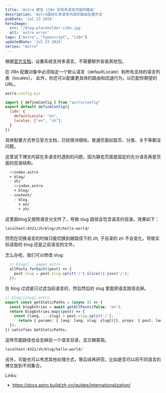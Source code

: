 ```yaml
---
title: 'Astro 原生 i18n 实现多语言内容的路由'
description: 'Astro国际化多语言内容的路由处理方法'
pubDate: 'Jul 23 2024'
heroImage: 
  src: '/blog-placeholder-i18n.jpg'
  alt: 'astro error'
tags: ["Astro", "Typescript", "i18n"]
updatedDate: 'Jul 23 2024'
series: "Astro"
---
```


根据[官方文档](https://docs.astro.build/zh-cn/guides/internationalization/)，设置系统支持多语言。不需要额外安装其他包。

在 i18n 配置对象中必须指定一个默认语言（defaultLocale）和所有支持的语言列表（locales）。
此外，你还可以配置更具体的路由和回退行为，以匹配你期望的 URL。

```js
astro.config.mjs

import { defineConfig } from "astro/config"
export default defineConfig({
  i18n: {
    defaultLocale: "en",
    locales: ["en", "zh"],
  }
})
```

具体配置方式参见官方文档，已经很详细啦。普通页面如首页、分类、关于等都没问题。

这里说下博文内容在多语言时遇到的问题，因为静态页面是固定的先分语言再是页面的目录结构。

```bash
  <>index.astro
  + blog/
  - zh/
    <>index.astro
    + blog/
  - content/
    - blog
      + en/
      + zh/

```

这里面blog又按照语言分文件了，导致 slug 路径会包含语言的目录。效果如下：

```bash
localhost:4321/zh/blog/zh/hello-world/
```

然而在切换语言的时候只能切换到跟路径下的 zh, 子目录的 zh 不会变化，导致实际读取的 blog 还是之前语言的文件。

怎么办呢，我们可以修改 slug:

```ts
  // blog/[...page].astro
  allPosts.forEach((post) => {
    post.slug = post.slug.split('/').slice(1).join('/');
  });
````

在 blog 过滤是只过滤当前语言的，然后然后的 slug 里面把语言路径去掉。
```ts
// blog/[slug].astro
export const getStaticPaths = (async () => {
  const blogEntries = await getAllPosts(false, 'en');
  return blogEntries.map((post) => {
    const [lang, ...slug] = post.slug.split('/');
      return { params: { lang: lang, slug: slug[0]}, props: { post, lang } };
  });
}) satisfies GetStaticPaths;
````

这样页面路径也会去掉后一个语言目录，显示跟美观。

```bash
localhost:4321/zh/blog/hello-world/
```

另外，可能也可以考虑其他处理方式，等后续再研究，比如是否可以将不同语言的博文放到不同集合。


Links:
- https://docs.astro.build/zh-cn/guides/internationalization/
